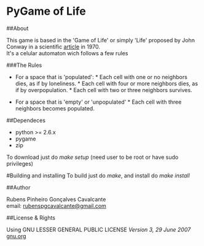 PyGame of Life
===========

##About

This game is based in the 'Game of Life' or simply 'Life' proposed by John Conway in a scientific [article](http://ddi.cs.uni-potsdam.de/HyFISCH/Produzieren/lis_projekt/proj_gamelife/ConwayScientificAmerican.htm) in 1970.  
It's a celular automaton wich follows a few rules

###The Rules

*    For a space that is 'populated':
    *    Each cell with one or no neighbors dies, as if by loneliness. 
    *    Each cell with four or more neighbors dies, as if by overpopulation. 
    *    Each cell with two or three neighbors survives.

*    For a space that is 'empty' or 'unpopulated'
    *   Each cell with three neighbors becomes populated. 

##Dependeces
*    python >= 2.6.x
*    pygame
*    zip

To download just do *make setup* (need user to be root or have sudo privileges)

#Building and installing
To build just do *make*, and install do *make install*

##Author

Rubens Pinheiro Gonçalves Cavalcante  
email: [rubenspgcavalcante@gmail.com](mailto:rubenspgcavalcante@gmail.com)

##License & Rights

Using GNU LESSER GENERAL PUBLIC LICENSE *Version 3, 29 June 2007*  
[gnu.org](http://www.gnu.org/copyleft/gpl.html,"GPLv3")  